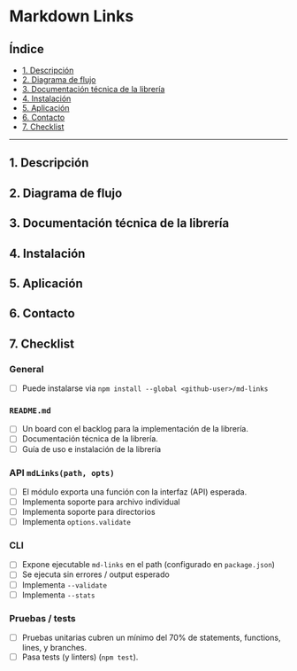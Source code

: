 # Markdown Links

## Índice

* [1. Descripción](#1-Descripción)
* [2. Diagrama de flujo](#2-Diagrama-de-flujo)
* [3. Documentación técnica de la librería](#6-Documentación-técnica-de-la-librería)
* [4. Instalación](#3-Instalación)
* [5. Aplicación](#4-Aplicación)
* [6. Contacto](#5-Contacto)
* [7. Checklist](#8-checklist)

***

## 1. Descripción


## 2. Diagrama de flujo

## 3. Documentación técnica de la librería

## 4. Instalación

## 5. Aplicación

## 6. Contacto

## 7. Checklist

### General

* [ ] Puede instalarse via `npm install --global <github-user>/md-links`

### `README.md`

* [ ] Un board con el backlog para la implementación de la librería.
* [ ] Documentación técnica de la librería.
* [ ] Guía de uso e instalación de la librería

### API `mdLinks(path, opts)`

* [ ] El módulo exporta una función con la interfaz (API) esperada.
* [ ] Implementa soporte para archivo individual
* [ ] Implementa soporte para directorios
* [ ] Implementa `options.validate`

### CLI

* [ ] Expone ejecutable `md-links` en el path (configurado en `package.json`)
* [ ] Se ejecuta sin errores / output esperado
* [ ] Implementa `--validate`
* [ ] Implementa `--stats`

### Pruebas / tests

* [ ] Pruebas unitarias cubren un mínimo del 70% de statements, functions,
  lines, y branches.
* [ ] Pasa tests (y linters) (`npm test`).
